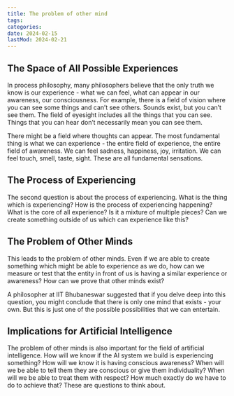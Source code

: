 ```yaml
---
title: The problem of other mind
tags:
categories:
date: 2024-02-15
lastMod: 2024-02-21
---
```

## The Space of All Possible Experiences

In process philosophy, many philosophers believe that the only truth we know is our experience - what we can feel, what can appear in our awareness, our consciousness. For example, there is a field of vision where you can see some things and can’t see others. Sounds exist, but you can’t see them. The field of eyesight includes all the things that you can see. Things that you can hear don’t necessarily mean you can see them.

There might be a field where thoughts can appear. The most fundamental thing is what we can experience - the entire field of experience, the entire field of awareness. We can feel sadness, happiness, joy, irritation. We can feel touch, smell, taste, sight. These are all fundamental sensations.

## The Process of Experiencing

The second question is about the process of experiencing. What is the thing which is experiencing? How is the process of experiencing happening? What is the core of all experience? Is it a mixture of multiple pieces? Can we create something outside of us which can experience like this?

## The Problem of Other Minds

This leads to the problem of other minds. Even if we are able to create something which might be able to experience as we do, how can we measure or test that the entity in front of us is having a similar experience or awareness? How can we prove that other minds exist?

A philosopher at IIT Bhubaneswar suggested that if you delve deep into this question, you might conclude that there is only one mind that exists - your own. But this is just one of the possible possibilities that we can entertain.

## Implications for Artificial Intelligence

The problem of other minds is also important for the field of artificial intelligence. How will we know if the AI system we build is experiencing something? How will we know it is having conscious awareness? When will we be able to tell them they are conscious or give them individuality? When will we be able to treat them with respect? How much exactly do we have to do to achieve that? These are questions to think about.
